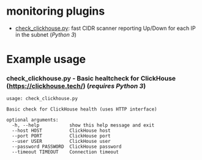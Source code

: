 # monitoring plugins

- [check_clickhouse.py](check_clickhouse.py): fast CIDR scanner reporting Up/Down for each IP in the subnet (_Python 3_)

# Example usage
### check_clickhouse.py - Basic healtcheck for ClickHouse (https://clickhouse.tech/) (_requires Python 3_)
```
usage: check_clickhouse.py

Basic check for ClickHouse health (uses HTTP interface)

optional arguments:
  -h, --help           show this help message and exit
  --host HOST          ClickHouse host
  --port PORT          ClickHouse port
  --user USER          ClickHouse user
  --password PASSWORD  ClickHouse password
  --timeout TIMEOUT    Connection timeout
```
